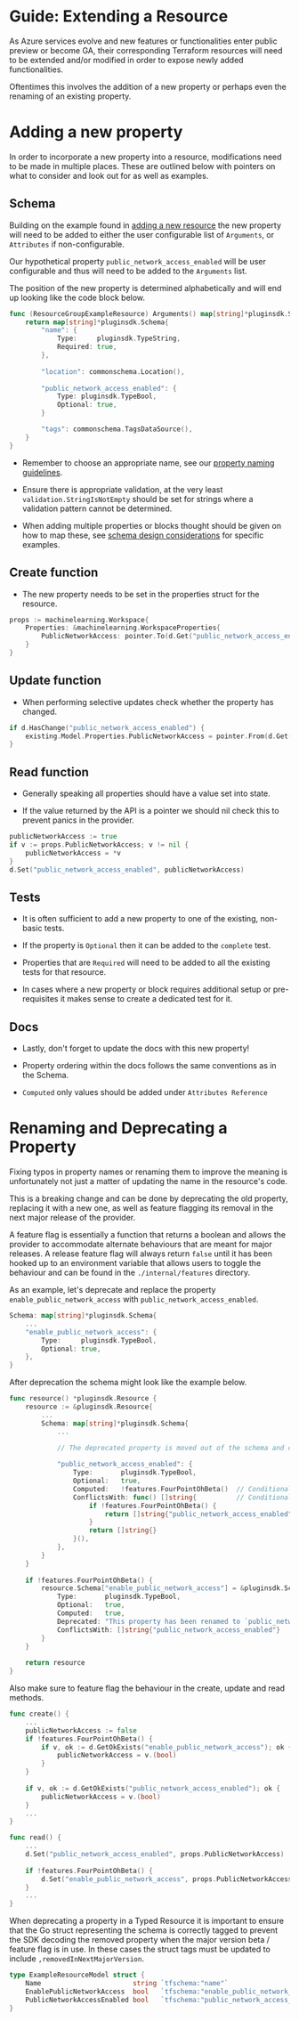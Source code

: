 # Guide: Extending a Resource

As Azure services evolve and new features or functionalities enter public preview or become GA, their corresponding Terraform resources will need to be extended and/or modified in order to expose newly added functionalities.

Oftentimes this involves the addition of a new property or perhaps even the renaming of an existing property.

# Adding a new property

In order to incorporate a new property into a resource, modifications need to be made in multiple places. These are outlined below with pointers on what to consider and look out for as well as examples.

## Schema

Building on the example found in [adding a new resource](guide-new-resource.md) the new property will need to be added to either the user configurable list of `Arguments`, or `Attributes` if non-configurable.

Our hypothetical property `public_network_access_enabled` will be user configurable and thus will need to be added to the `Arguments` list.

The position of the new property is determined alphabetically and will end up looking like the code block below.

```go
func (ResourceGroupExampleResource) Arguments() map[string]*pluginsdk.Schema {
	return map[string]*pluginsdk.Schema{
		"name": {
			Type:     pluginsdk.TypeString,
			Required: true,
		},
		
		"location": commonschema.Location(),
		
		"public_network_access_enabled": {
			Type: pluginsdk.TypeBool,
			Optional: true,
        }       

		"tags": commonschema.TagsDataSource(),
	}
}
```

* Remember to choose an appropriate name, see our [property naming guidelines](reference-naming.md).

* Ensure there is appropriate validation, at the very least `validation.StringIsNotEmpty` should be set for strings where a validation pattern cannot be determined.

* When adding multiple properties or blocks thought should be given on how to map these, see [schema design considerations](schema-design-considerations.md) for specific examples. 

## Create function

* The new property needs to be set in the properties struct for the resource.

```go
props := machinelearning.Workspace{
	Properties: &machinelearning.WorkspaceProperties{
		PublicNetworkAccess: pointer.To(d.Get("public_network_access_enabled").(bool))
    }
}
```

## Update function

* When performing selective updates check whether the property has changed.

```go
if d.HasChange("public_network_access_enabled") {
	existing.Model.Properties.PublicNetworkAccess = pointer.From(d.Get("public_network_access_enabled").(bool))
}
```

## Read function

* Generally speaking all properties should have a value set into state.

* If the value returned by the API is a pointer we should nil check this to prevent panics in the provider.

```go
publicNetworkAccess := true
if v := props.PublicNetworkAccess; v != nil {
	publicNetworkAccess = *v
}
d.Set("public_network_access_enabled", publicNetworkAccess)
```

## Tests

* It is often sufficient to add a new property to one of the existing, non-basic tests.

* If the property is `Optional` then it can be added to the `complete` test.

* Properties that are `Required` will need to be added to all the existing tests for that resource.

* In cases where a new property or block requires additional setup or pre-requisites it makes sense to create a dedicated test for it.

## Docs

* Lastly, don't forget to update the docs with this new property!

* Property ordering within the docs follows the same conventions as in the Schema.

* `Computed` only values should be added under `Attributes Reference`

# Renaming and Deprecating a Property

Fixing typos in property names or renaming them to improve the meaning is unfortunately not just a matter of updating the name in the resource's code.

This is a breaking change and can be done by deprecating the old property, replacing it with a new one, as well as feature flagging its removal in the next major release of the provider.

A feature flag is essentially a function that returns a boolean and allows the provider to accommodate alternate behaviours that are meant for major releases. A release feature flag will always return `false` until it has been hooked up to an environment variable that allows users to toggle the behaviour and can be found in the `./internal/features` directory.

As an example, let's deprecate and replace the property `enable_public_network_access` with `public_network_access_enabled`.

```go
Schema: map[string]*pluginsdk.Schema{
    ...
    "enable_public_network_access": {
        Type:     pluginsdk.TypeBool,
        Optional: true,
    },
}
```

After deprecation the schema might look like the example below.

```go
func resource() *pluginsdk.Resource {
    resource := &pluginsdk.Resource{
        ...
        Schema: map[string]*pluginsdk.Schema{
        	...

            // The deprecated property is moved out of the schema and conditionally added back via the feature flag
        	
            "public_network_access_enabled": {
                Type:       pluginsdk.TypeBool,
                Optional:   true,
                Computed:   !features.FourPointOhBeta()  // Conditionally computed to avoid diffs when both properties are set into state
                ConflictsWith: func() []string{          // Conditionally conflict with the deprecated property which will no longer exist in the next major release
                	if !features.FourPointOhBeta() {
                		return []string{"public_network_access_enabled"}
                    }      
                    return []string{}
                }(),       
            },
        }
    }
    
    if !features.FourPointOhBeta() {
    	resource.Schema["enable_public_network_access"] = &pluginsdk.Schema{
            Type:       pluginsdk.TypeBool,
            Optional:   true,
            Computed:   true,
            Deprecated: "This property has been renamed to `public_network_access_enabled` and will be removed in v4.0 of the provider",
            ConflictsWith: []string{"public_network_access_enabled"}
        }   
    }
    
    return resource
}
```

Also make sure to feature flag the behaviour in the create, update and read methods.

```go
func create() {
	...
	publicNetworkAccess := false
	if !features.FourPointOhBeta() {
		if v, ok := d.GetOkExists("enable_public_network_access"); ok {
			publicNetworkAccess = v.(bool)
		}       
    }
    
    if v, ok := d.GetOkExists("public_network_access_enabled"); ok {
        publicNetworkAccess = v.(bool)
    }
	...
}

func read() {
	...
	d.Set("public_network_access_enabled", props.PublicNetworkAccess)
	
	if !features.FourPointOhBeta() {
		d.Set("enable_public_network_access", props.PublicNetworkAccess)
    }   
	...
}
```

When deprecating a property in a Typed Resource it is important to ensure that the Go struct representing the schema is correctly tagged to prevent the SDK decoding the removed property when the major version beta / feature flag is in use. In these cases the struct tags must be updated to include `,removedInNextMajorVersion`.  

```go
type ExampleResourceModel struct {
	Name                       string `tfschema:"name"`
	EnablePublicNetworkAccess  bool   `tfschema:"enable_public_network_access,removedInNextMajorVersion"`
	PublicNetworkAccessEnabled bool   `tfschema:"public_network_access_enabled"`
}
```
